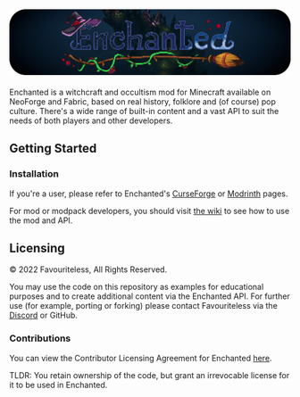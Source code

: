 ![Enchanted Banner](./.github/images/banner.png)
---
Enchanted is a witchcraft and occultism mod for Minecraft available on NeoForge and Fabric, based on real history, folklore and (of course) pop culture. There's a wide range of built-in content and a vast API to suit the needs of both players and other developers.

## Getting Started

### Installation

If you're a user, please refer to Enchanted's [CurseForge](https://www.curseforge.com/minecraft/mc-mods/enchanted-witchcraft) or [Modrinth](https://modrinth.com/mod/enchanted-witchcraft) pages.

For mod or modpack developers, you should visit [the wiki](https://github.com/Favouriteless/Enchanted/wiki) to see how to use the mod and API.

## Licensing

© 2022 Favouriteless, All Rights Reserved.

You may use the code on this repository as examples for educational purposes and to create additional content via the Enchanted API. For further use (for example, porting or forking) please contact Favouriteless via the [Discord](https://discord.gg/UkVgJ9nb5y) or GitHub.

### Contributions

You can view the Contributor Licensing Agreement for Enchanted [here](https://gist.github.com/Favouriteless/91756a9efa802571666cafab3513ffad).

TLDR: You retain ownership of the code, but grant an irrevocable license for it to be used in Enchanted.
